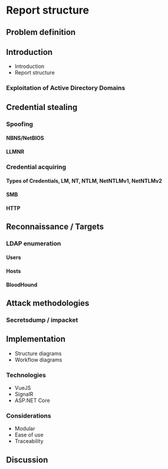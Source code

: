 # Report structure

## Problem definition

## Introduction
* Introduction
* Report structure
### Exploitation of Active Directory Domains

## Credential stealing
### Spoofing
#### NBNS/NetBIOS
#### LLMNR
### Credential acquiring
#### Types of Credentials, LM, NT, NTLM, NetNTLMv1, NetNTLMv2
#### SMB
#### HTTP

## Reconnaissance / Targets
### LDAP enumeration
#### Users
#### Hosts
#### BloodHound

## Attack methodologies
### Secretsdump / impacket

## Implementation

* Structure diagrams
* Workflow diagrams

### Technologies
* VueJS
* SignalR
* ASP.NET Core

### Considerations
* Modular
* Ease of use
* Traceability

## Discussion